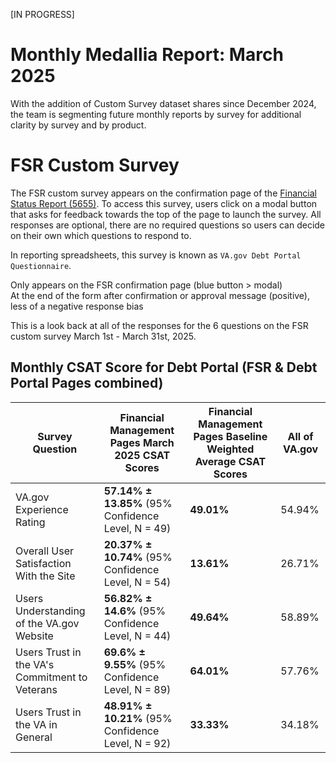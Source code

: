 [IN PROGRESS]

# Monthly Medallia Report: March 2025

With the addition of Custom Survey dataset shares since December 2024, the team is segmenting future monthly reports by survey for additional clarity by survey and by product. 

# FSR Custom Survey 

The FSR custom survey appears on the confirmation page of the [Financial Status Report (5655)](http://va.gov/manage-va-debt/request-debt-help-form-5655/introduction). To access this survey, users click on a modal button that asks for feedback towards the top of the page to launch the survey. All responses are optional, there are no required questions so users can decide on their own which questions to respond to. 

In reporting spreadsheets, this survey is known as `VA.gov Debt Portal Questionnaire`.

Only appears on the FSR confirmation page (blue button > modal)  
At the end of the form after confirmation or approval message (positive), less of a negative response bias

This is a look back at all of the responses for the 6 questions on the  FSR custom survey March 1st - March 31st, 2025. 

## Monthly CSAT Score for Debt Portal (FSR & Debt Portal Pages combined)


| Survey Question | Financial Management Pages March 2025 CSAT Scores  | Financial Management Pages Baseline Weighted Average CSAT Scores | All of VA.gov |
|--|--|--| --
|VA.gov Experience Rating  |  **57.14% ± 13.85%** (95% Confidence Level, N = 49) | **49.01%** | 54.94% |
|Overall User Satisfaction With the Site  | **20.37% ± 10.74%** (95% Confidence Level, N = 54)| **13.61%** | 26.71% |
|Users Understanding of the VA.gov Website  | **56.82% ± 14.6%** (95% Confidence Level, N = 44)| **49.64%** | 58.89% |
|Users Trust in the VA's Commitment to Veterans  | **69.6% ± 9.55%** (95% Confidence Level, N = 89)| **64.01%** | 57.76% |
|Users Trust in the VA in General  | **48.91% ± 10.21%** (95% Confidence Level, N = 92) | **33.33%** | 34.18% |
